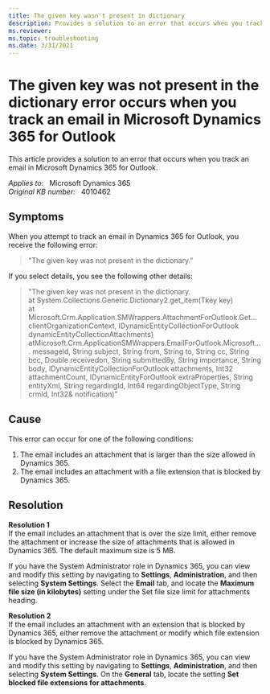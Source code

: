 ```yaml
---
title: The given key wasn't present in dictionary
description: Provides a solution to an error that occurs when you track an email in Microsoft Dynamics 365 for Outlook.
ms.reviewer: 
ms.topic: troubleshooting
ms.date: 3/31/2021
---
```

# The given key was not present in the dictionary error occurs when you track an email in Microsoft Dynamics 365 for Outlook

This article provides a solution to an error that occurs when you track an email in Microsoft Dynamics 365 for Outlook.

_Applies to:_ &nbsp; Microsoft Dynamics 365  
_Original KB number:_ &nbsp; 4010462

## Symptoms

When you attempt to track an email in Dynamics 365 for Outlook, you receive the following error:  

> "The given key was not present in the dictionary."  

If you select details, you see the following other details:  

> "The given key was not present in the dictionary.  
   at System.Collections.Generic.Dictionary2.get_item(Tkey key)  
   at Microsoft.Crm.AppIication.SMWrappers.AttachmentForOutIook.Get... clientOrganizationContext, IDynamicEntityCoIIectionForOutIook dynamicEntityCoIIectionAttachments)  
   atMicrosoft.Crm.AppIicationSMWrappers.EmaiIForOutIook.Microsoft.... messageld, String subject, String from, String to, String cc, String bcc, Double receivedon, String submitted8y, String importance, String body, IDynamicEntityCoIIectionForOutIook attachments, Int32 attachmentCount, IDynamicEntityForOutIook extraProperties, String entityXmI, String regardingld, Int64 regardingObjectType, String crmld, Int32& notification)"

## Cause

This error can occur for one of the following conditions:

1. The email includes an attachment that is larger than the size allowed in Dynamics 365.
2. The email includes an attachment with a file extension that is blocked by Dynamics 365.  

## Resolution

**Resolution 1**  
If the email includes an attachment that is over the size limit, either remove the attachment or increase the size of attachments that is allowed in Dynamics 365. The default maximum size is 5 MB.

If you have the System Administrator role in Dynamics 365, you can view and modify this setting by navigating to **Settings**, **Administration**, and then selecting **System Settings**. Select the **Email** tab, and locate the **Maximum file size (in kilobytes)** setting under the Set file size limit for attachments heading.

**Resolution 2**  
If the email includes an attachment with an extension that is blocked by Dynamics 365, either remove the attachment or modify which file extension is blocked by Dynamics 365.

If you have the System Administrator role in Dynamics 365, you can view and modify this setting by navigating to **Settings**, **Administration**, and then selecting **System Settings**. On the **General** tab, locate the setting **Set blocked file extensions for attachments**.
